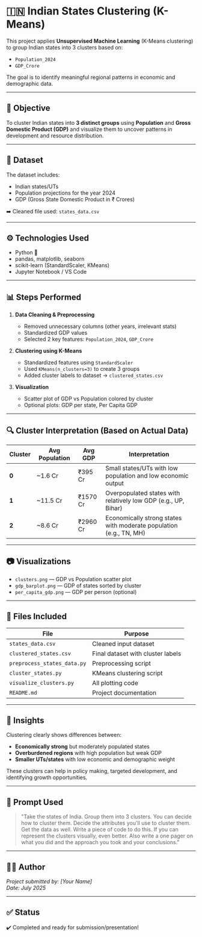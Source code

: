 # 🇮🇳 Indian States Clustering (K-Means)

This project applies **Unsupervised Machine Learning** (K-Means clustering) to group Indian states into 3 clusters based on:
- `Population_2024`
- `GDP_Crore`

The goal is to identify meaningful regional patterns in economic and demographic data.

---

## 🧠 Objective

To cluster Indian states into **3 distinct groups** using **Population** and **Gross Domestic Product (GDP)** and visualize them to uncover patterns in development and resource distribution.

---

## 📁 Dataset

The dataset includes:
- Indian states/UTs
- Population projections for the year 2024
- GDP (Gross State Domestic Product in ₹ Crores)

➡️ Cleaned file used: `states_data.csv`

---

## ⚙️ Technologies Used

- Python 🐍
- pandas, matplotlib, seaborn
- scikit-learn (StandardScaler, KMeans)
- Jupyter Notebook / VS Code

---

## 📊 Steps Performed

1. **Data Cleaning & Preprocessing**
   - Removed unnecessary columns (other years, irrelevant stats)
   - Standardized GDP values
   - Selected 2 key features: `Population_2024`, `GDP_Crore`

2. **Clustering using K-Means**
   - Standardized features using `StandardScaler`
   - Used `KMeans(n_clusters=3)` to create 3 groups
   - Added cluster labels to dataset → `clustered_states.csv`

3. **Visualization**
   - Scatter plot of GDP vs Population colored by cluster
   - Optional plots: GDP per state, Per Capita GDP

---

## 🔍 Cluster Interpretation (Based on Actual Data)

| Cluster | Avg Population | Avg GDP      | Interpretation                                                  |
|---------|----------------|--------------|------------------------------------------------------------------|
| **0**   | ~1.6 Cr         | ₹395 Cr      | Small states/UTs with low population and low economic output     |
| **1**   | ~11.5 Cr        | ₹1570 Cr     | Overpopulated states with relatively low GDP (e.g., UP, Bihar)   |
| **2**   | ~8.6 Cr         | ₹2960 Cr     | Economically strong states with moderate population (e.g., TN, MH) |

---

## 📷 Visualizations

- `clusters.png` — GDP vs Population scatter plot
- `gdp_barplot.png` — GDP of states sorted by cluster
- `per_capita_gdp.png` — GDP per person (optional)

---

## 📁 Files Included

| File                        | Purpose                                    |
|-----------------------------|--------------------------------------------|
| `states_data.csv`           | Cleaned input dataset                      |
| `clustered_states.csv`      | Final dataset with cluster labels          |
| `preprocess_states_data.py` | Preprocessing script                       |
| `cluster_states.py`         | KMeans clustering script                   |
| `visualize_clusters.py`     | All plotting code                          |
| `README.md`                 | Project documentation                      |

---

## 🧠 Insights

Clustering clearly shows differences between:
- **Economically strong** but moderately populated states
- **Overburdened regions** with high population but weak GDP
- **Smaller UTs/states** with low economic and demographic weight

These clusters can help in policy making, targeted development, and identifying growth opportunities.

---

## 🤖 Prompt Used

> "Take the states of India. Group them into 3 clusters. You can decide how to cluster them. Decide the attributes you'll use to cluster them. Get the data as well. Write a piece of code to do this. If you can represent the clusters visually, even better. Also write a one pager on what you did and the approach you took and your conclusions."

---

## 👨‍💻 Author

*Project submitted by: [Your Name]*  
*Date: July 2025*

---

## ✅ Status

✔️ Completed and ready for submission/presentation!
